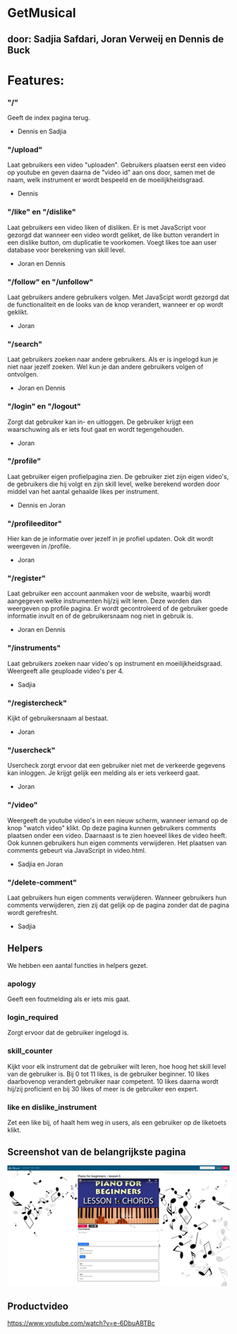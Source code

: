 # GetMusical
## door: Sadjia Safdari, Joran Verweij en Dennis de Buck

# Features:
### "/"
Geeft de index pagina terug.
- Dennis en Sadjia

### "/upload"
Laat gebruikers een video "uploaden". Gebruikers plaatsen eerst een video op youtube en geven daarna de "video id" aan ons door,
samen met de naam, welk instrument er wordt bespeeld en de moeilijkheidsgraad.
- Dennis

### "/like" en "/dislike"
Laat gebruikers een video liken of disliken. Er is met JavaScript voor gezorgd dat wanneer een video wordt geliket, de
like button verandert in een dislike button, om duplicatie te voorkomen. Voegt likes toe aan user database voor berekening van skill level.
- Joran en Dennis

### "/follow" en "/unfollow"
Laat gebruikers andere gebruikers volgen. Met JavaScipt wordt gezorgd dat de functionaliteit en de looks van de knop verandert,
wanneer er op wordt geklikt.
- Joran

### "/search"
Laat gebruikers zoeken naar andere gebruikers. Als er is ingelogd kun je niet naar jezelf zoeken. Wel kun je dan andere
gebruikers volgen of ontvolgen.
- Joran en Dennis

### "/login" en "/logout"
Zorgt dat gebruiker kan in- en uitloggen. De gebruiker krijgt een waarschuwing als er iets fout gaat en wordt tegengehouden.
- Joran

### "/profile"
Laat gebruiker eigen profielpagina zien. De gebruiker ziet zijn eigen video's, de gebruikers die hij volgt en zijn skill level,
welke berekend worden door middel van het aantal gehaalde likes per instrument.
- Dennis en Joran

### "/profileeditor"
Hier kan de je informatie over jezelf in je profiel updaten. Ook dit wordt weergeven in /profile.
- Joran

### "/register"
Laat gebruiker een account aanmaken voor de website, waarbij wordt aangegeven welke instrumenten hij/zij wilt leren. Deze worden
dan weergeven op profile pagina. Er wordt gecontroleerd of de gebruiker goede informatie invult en of de gebruikersnaam nog niet in gebruik is.
- Joran en Dennis

### "/instruments"
Laat gebruikers zoeken naar video's op instrument en moeilijkheidsgraad. Weergeeft alle geuploade video's per 4.
- Sadjia

### "/registercheck"
Kijkt of gebruikersnaam al bestaat.
- Joran

### "/usercheck"
Usercheck zorgt ervoor dat een gebruiker niet met de verkeerde gegevens kan inloggen. Je krijgt gelijk een melding als er iets verkeerd gaat.
- Joran

### "/video"
Weergeeft de youtube video's in een nieuw scherm, wanneer iemand op de knop "watch video" klikt. Op deze pagina kunnen gebruikers comments plaatsen onder een video.
Daarnaast is te zien hoeveel likes de video heeft. Ook kunnen gebruikers hun eigen comments verwijderen. Het plaatsen van comments gebeurt via JavaScript in video.html.
- Sadjia en Joran

### "/delete-comment"
Laat gebruikers hun eigen comments verwijderen. Wanneer gebruikers hun comments verwijderen, zien zij dat gelijk op de pagina zonder dat de pagina wordt gerefresht.
- Sadjia

## Helpers
We hebben een aantal functies in helpers gezet.

### apology
Geeft een foutmelding als er iets mis gaat.

### login_required
Zorgt ervoor dat de gebruiker ingelogd is.

### skill_counter
Kijkt voor elk instrument dat de gebruiker wilt leren, hoe hoog het skill level van de gebruiker is.
Bij 0 tot 11 likes, is de gebruiker beginner. 10 likes daarbovenop verandert gebruiker naar competent.
10 likes daarna wordt hij/zij proficient en bij 30 likes of meer is de gebruiker een expert.

### like en dislike_instrument
Zet een like bij, of haalt hem weg in users, als een gebruiker op de liketoets klikt.

## Screenshot van de belangrijkste pagina
![schets](doc/screenshots.jpg)

## Productvideo
https://www.youtube.com/watch?v=e-6DbuABTBc